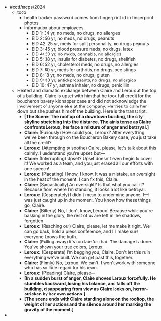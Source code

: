 - #xctf/mcps/2024
	- todo
		- health tracker password comes from fingerprint id in fingerprint photos
		- information about employees
			- EID 1: 34 yr, no meds, no drugs, no allergies
			- EID 2: 56 yr, no meds, no drugs, peanuts
			- EID 42: 25 yr, meds for split personality, no drugs peanuts
			- EID 3: 45 yr, blood pressure meds, no drugs, latex
			- EID 4: 29 yr, no meds, cannabis, no allergies
			- EID 5: 38 yr, insulin for diabetes, no drugs, shellfish
			- EID 6: 52 yr, cholesterol meds, no drugs, no allergies
			- EID 7: 60 yr, meds for arthritis, no drugs, bee stings
			- EID 8: 18 yr, no meds, no drugs, gluten
			- EID 9: 33 yr, antidepressants, no drugs, no allergies
			- EID 10: 47 yr, asthma inhaler, no drugs, penicillin
	- Heated and dramatic exchange between Claire and Leroux at the top of a building. Claire is upset with him that he took full credit for the boucheron bakery kidnapper case and did not acknowledge the involvement of anyone else at the company. He tries to calm her down but she pushes him off the building. Here is the transcript.
		- **[The Scene: The rooftop of a downtown building, the city skyline stretching into the distance. The air is tense as Claire confronts Leroux, her face a mixture of anger and betrayal.]**
		- **Claire:** (Furiously) How could you, Leroux? After everything we've been through on the Boucheron Bakery case, you just take all the credit?
		- **Leroux:** (Attempting to soothe) Claire, please, let's talk about this calmly. I understand you're upset, but—
		- **Claire:** (Interrupting) Upset? Upset doesn't even begin to cover it! We worked as a team, and you just erased all our efforts with one speech!
		- **Leroux:** (Placating) I know, I know. It was a mistake, an oversight in the heat of the moment. I can fix this, Claire.
		- **Claire:** (Sarcastically) An oversight? Is that what you call it? Because from where I'm standing, it looks a lot like betrayal.
		- **Leroux:** (Desperately) I didn't mean to undermine anyone. I—I was just caught up in the moment. You know how these things go, Claire.
		- **Claire:** (Bitterly) No, I don't know, Leroux. Because while you're basking in the glory, the rest of us are left in the shadows, forgotten.
		- **Leroux:** (Reaching out) Claire, please, let me make it right. We can go back, hold a press conference, and I'll make sure everyone knows the truth.
		- **Claire:** (Pulling away) It's too late for that. The damage is done. You've shown your true colors, Leroux.
		- **Leroux:** (Desperate) I'm begging you, Claire. Don't let this ruin everything we've built. We can get past this, together.
		- **Claire:** (Firmly) No, Leroux. We can't. I won't work with someone who has so little regard for his team.
		- **Leroux:** (Pleading) Claire, please—
		- **[In a sudden burst of anger, Claire shoves Leroux forcefully. He stumbles backward, losing his balance, and falls off the building, disappearing from view as Claire looks on, horror-stricken by her own actions.]**
		- **[The scene ends with Claire standing alone on the rooftop, the weight of her actions and the silence around her marking the gravity of the moment.]**
-